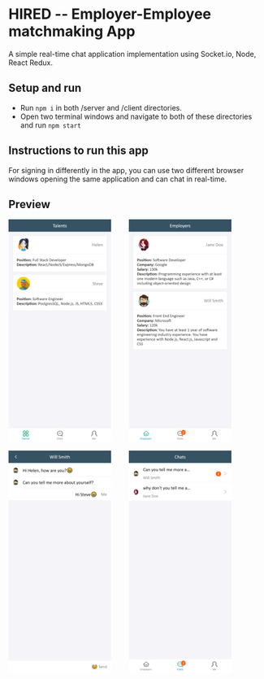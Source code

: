 # HIRED -- Employer-Employee matchmaking App 
A simple real-time chat application implementation using Socket.io, Node, React Redux.

## Setup and run
* Run `npm i` in both /server and /client directories.
* Open two terminal windows and navigate to both of these directories and run `npm start`

## Instructions to run this app
For signing in differently in the app, you can use two different browser windows opening the same application and can chat in real-time.

## Preview
<img src="./demo/Talents.png" width="40%">  &nbsp;&nbsp;&nbsp;  &nbsp;&nbsp;&nbsp;     <img src="./demo/Employers.png" width="40%">

 <img src="./demo/ChatWithSteve.png" width="40%">  &nbsp;&nbsp;&nbsp;    &nbsp;&nbsp;&nbsp;    <img src="./demo/Chats.png" width="40%">

